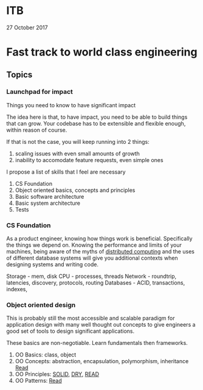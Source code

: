    
# ITB
27 October 2017
# Fast track to world class engineering

## Topics
### Launchpad for impact
Things you need to know to have significant impact

The idea here is that, to have impact, you need to be able to build things that can grow. Your codebase has to be extensible and flexible enough, within reason of course.

If that is not the case, you will keep running into 2 things:

1) scaling issues with even small amounts of growth
2) inability to accomodate feature requests, even simple ones

I propose a list of skills that I feel are necessary

1) CS Foundation
2) Object oriented basics, concepts and principles
3) Basic software architecture
4) Basic system architecture
5) Tests

### CS Foundation

As a product engineer, knowing how things work is beneficial. Specifically the things we depend on. Knowing the performance and limits of your machines, being aware of the myths of [distributed computing](https://en.wikipedia.org/wiki/Fallacies_of_distributed_computing) and the uses of different database systems will give you additional contexts when designing systems and writing code.

Storage - mem, disk
CPU - processes, threads
Network - roundtrip, latencies, discovery, protocols, routing
Databases - ACID, transactions, indexes,

### Object oriented design

This is probably still the most accessible and scalable paradigm for application design with many well thought out concepts to give engineers a good set of tools to design significant applications.

These basics are non-negotiable. Learn fundamentals then frameworks.

1) OO Basics: class, object
2) OO Concepts: abstraction, encapsulation, polymorphism, inheritance [Read](https://en.wikipedia.org/wiki/Object-oriented_programming)
3) OO Principles: [SOLID](https://en.wikipedia.org/wiki/SOLID_(object-oriented_design)), [DRY](https://en.wikipedia.org/wiki/Don%27t_repeat_yourself), [READ](https://en.wikipedia.org/wiki/Object-oriented_programming#SOLID_and_GRASP_guidelines)
4) OO Patterns: [Read](http://www.blackwasp.co.uk/gofpatterns.aspx)

